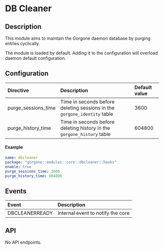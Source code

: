 # DB Cleaner

## Description

This module aims to maintain the Gorgone daemon database by purging entries cyclically.

The module is loaded by default. Adding it to the configuration will overload daemon default configuration.

## Configuration

| Directive | Description | Default value |
| :- | :- | :- |
| purge_sessions_time | Time in seconds before deleting sessions in the `gorgone_identity` table | 3600 |
| purge_history_time | Time in seconds before deleting history in the `gorgone_history` table | 604800 |

#### Example

```yaml
name: dbcleaner
package: "gorgone::modules::core::dbcleaner::hooks"
enable: true
purge_sessions_time: 3600
purge_history_time: 604800
```

## Events

| Event | Description |
| :- | :- |
| DBCLEANERREADY | Internal event to notify the core |

## API

No API endpoints.
